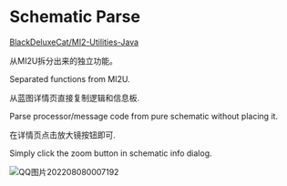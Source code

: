 # Schematic Parse
[BlackDeluxeCat/MI2-Utilities-Java](https://github.com/BlackDeluxeCat/MI2-Utilities-Java)

从MI2U拆分出来的独立功能。

Separated functions from MI2U.

从蓝图详情页直接复制逻辑和信息板.

Parse processor/message code from pure schematic without placing it.

在详情页点击放大镜按钮即可.

Simply click the zoom button in schematic info dialog.

![QQ图片202208080007192](https://user-images.githubusercontent.com/65377021/183300215-767f1b07-d91b-4644-92f0-5a3e4e92f76a.png)

